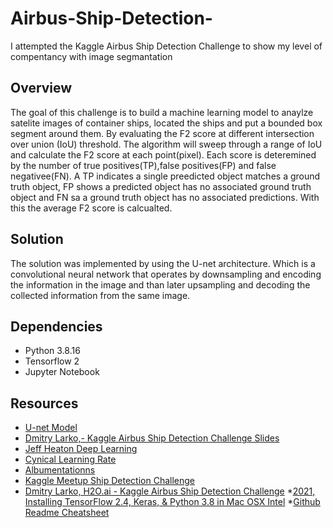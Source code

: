 # Airbus-Ship-Detection-
I attempted the Kaggle Airbus Ship Detection Challenge to show my level of compentancy with image segmantation
## Overview ##
The goal of this challenge is to build a machine learning model to anaylze satelite images of container ships, located the ships and put a bounded box segment around them. By evaluating the F2 score at different intersection over union (IoU) threshold. The algorithm will sweep through a range of IoU and calculate the F2 score at each point(pixel). Each score is deteremined by the number of true positives(TP),false positives(FP) and false negativee(FN). A TP indicates a single preedicted object matches a ground truth object, FP shows a predicted object has no associated ground truth object and FN sa a ground truth object has no associated predictions. With this the average F2 score is calcualted. 

## Solution ##
The solution was implemented by using the U-net architecture. Which is a convolutional neural network that operates by downsampling and encoding the information in the image and than later upsampling and decoding the collected information from the same image.

## Dependencies ##
* Python 3.8.16
* Tensorflow 2
* Jupyter Notebook


## Resources ## 
* [U-net Model](https://www.kaggle.com/code/hmendonca/u-net-model-with-submission)
* [Dmitry Larko,- Kaggle Airbus Ship Detection Challenge Slides](https://www.slideshare.net/0xdata/dmitry-larko-h2oai-kaggle-airbus-ship-detection-challenge-h2o-world-san-francisco)
* [Jeff Heaton Deep Learning](https://github.com/jeffheaton/t81_558_deep_learning)
* [Cynical Learning Rate](https://github.com/bckenstler/CLR)
* [Albumentationns](https://github.com/albumentations-team/albumentations/blob/master/README.md)
* [Kaggle Meetup Ship Detection Challenge](https://www.youtube.com/watch?v=QXEy4rdLsDw)  
* [Dmitry Larko, H2O.ai - Kaggle Airbus Ship Detection Challenge](https://www.youtube.com/watch?v=0Opb8gB1p4w)
*[2021, Installing TensorFlow 2.4, Keras, & Python 3.8 in Mac OSX Intel](https://www.youtube.com/watch?v=LnzgQr14p7s&list=PL0vtEDTTf8RBicJnmjeVgT7HBaRl0AyVP&index=3)
*[Github Readme Cheatsheet](https://github.com/tchapi/markdown-cheatsheet/blob/master/README.md)
